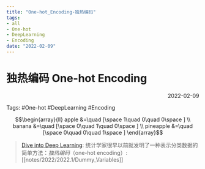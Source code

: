 ```yaml
---
title: "One-hot_Encoding-独热编码"
tags:
- all
- One-hot
- DeepLearning
- Encoding
date: "2022-02-09"
---
```

# 独热编码 One-hot Encoding

<div align="right"> 2022-02-09</div>

Tags: #One-hot #DeepLearning #Encoding


$$\begin{array}{ll}
    apple &=\quad [\space 1\quad 0\quad 0\space ] \\
    banana &=\quad [\space 0\quad 1\quad 0\space ] \\
    pineapple &=\quad [\space 0\quad 0\quad 1\space ]
\end{array}$$

> [Dive into Deep Learning](https://zh-v2.d2l.ai/chapter_linear-networks/softmax-regression.html#subsec-classification-problem): 
> 统计学家很早以前就发明了一种表示分类数据的简单方法：_独热编码_（one-hot encoding）: 
> [[notes/2022/2022.1/Dummy_Variables]]